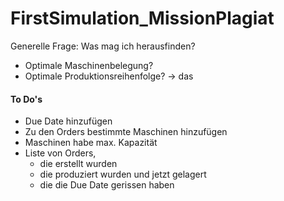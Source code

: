# FirstSimulation_MissionPlagiat

Generelle Frage: Was mag ich herausfinden?
- Optimale Maschinenbelegung?
- Optimale Produktionsreihenfolge? -> das

#### To Do's
- Due Date hinzufügen
- Zu den Orders bestimmte Maschinen hinzufügen
- Maschinen habe max. Kapazität
- Liste von Orders,
  - die erstellt wurden
  - die produziert wurden und jetzt gelagert
  - die die Due Date gerissen haben
